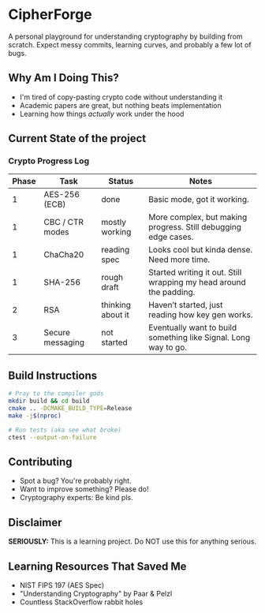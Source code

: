 # CipherForge

A personal playground for understanding cryptography by building from scratch. Expect messy commits, learning curves, and probably a few lot of bugs.

## Why Am I Doing This?

- I'm tired of copy-pasting crypto code without understanding it
- Academic papers are great, but nothing beats implementation
- Learning how things *actually* work under the hood

## Current State of the project

### Crypto Progress Log

| Phase | Task               | Status          | Notes                                                                 |
|-------|--------------------|-----------------|-----------------------------------------------------------------------|
| 1     | AES-256 (ECB)      | done            | Basic mode, got it working.          |
| 1     | CBC / CTR modes    | mostly working  | More complex, but making progress. Still debugging edge cases.       |
| 1     | ChaCha20           | reading spec    | Looks cool but kinda dense. Need more time.                          |
| 1     | SHA-256            | rough draft     | Started writing it out. Still wrapping my head around the padding.  |
| 2     | RSA                | thinking about it | Haven’t started, just reading how key gen works.                    |
| 3     | Secure messaging   | not started     | Eventually want to build something like Signal. Long way to go.      |


## Build Instructions

```bash
# Pray to the compiler gods
mkdir build && cd build
cmake .. -DCMAKE_BUILD_TYPE=Release
make -j$(nproc)

# Run tests (aka see what broke)
ctest --output-on-failure
```

## Contributing

- Spot a bug? You're probably right.
- Want to improve something? Please do!
- Cryptography experts: Be kind pls.

## Disclaimer

**SERIOUSLY:** This is a learning project. Do NOT use this for anything serious.

## Learning Resources That Saved Me

- NIST FIPS 197 (AES Spec)
- "Understanding Cryptography" by Paar & Pelzl
- Countless StackOverflow rabbit holes
